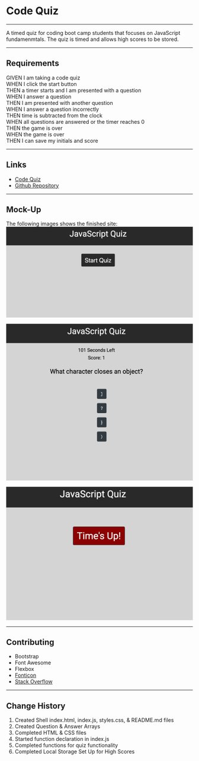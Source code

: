 # Code Quiz

---

A timed quiz for coding boot camp students that focuses on JavaScript fundamenmtals. The quiz is timed and allows high scores to be stored.

---

## Requirements

GIVEN I am taking a code quiz \
WHEN I click the start button \
THEN a timer starts and I am presented with a question \
WHEN I answer a question \
THEN I am presented with another question \
WHEN I answer a question incorrectly \
THEN time is subtracted from the clock \
WHEN all questions are answered or the timer reaches 0 \
THEN the game is over \
WHEN the game is over \
THEN I can save my initials and score

---

## Links

* [Code Quiz](https://jondnv.github.io/CodeQuiz/)
* [Github Repository](https://github.com/JonDnv/CodeQuiz)

---

## Mock-Up

The following images shows the finished site: \
![Website Start Page](./assets/Code-Quiz-Homepage.png)

![Sample Question Page](./assets/Code-Quiz-QSample.png)

![End of Quiz Page](./assets/Code-Quiz-End.png)

---

## Contributing

* Bootstrap
* Font Awesome
* Flexbox
* [Fonticon](https://gauger.io/fonticon/)
* [Stack Overflow](https://stackoverflow.com/questions/8378870/generating-unique-random-numbers-integers-between-0-and-x)

---

## Change History

1. Created Shell index.html, index.js, styles.css, & README.md files
2. Created Question & Answer Arrays
3. Completed HTML & CSS files
4. Started function declaration in index.js
5. Completed functions for quiz functionality
6. Completed Local Storage Set Up for High Scores